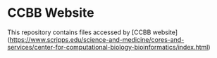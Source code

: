 # CCBB Website

This repository contains files accessed by [CCBB website] (https://www.scripps.edu/science-and-medicine/cores-and-services/center-for-computational-biology-bioinformatics/index.html)
